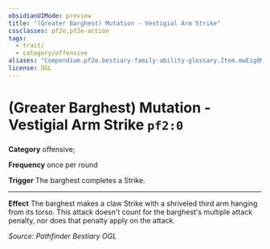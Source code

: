 ```yaml
---
obsidianUIMode: preview
title: "(Greater Barghest) Mutation - Vestigial Arm Strike"
cssclasses: pf2e,pf2e-action
tags:
  - trait/
  - category/offensive
aliases: "Compendium.pf2e.bestiary-family-ability-glossary.Item.mwEig0MYM7EIibSU"
license: OGL
---
```

# (Greater Barghest) Mutation - Vestigial Arm Strike `pf2:0`

### 

**Category** offensive; 




**Frequency** once per round

**Trigger** The barghest completes a Strike.

* * *

**Effect** The barghest makes a claw Strike with a shriveled third arm hanging from its torso. This attack doesn't count for the barghest's multiple attack penalty, nor does that penalty apply on the attack.

*Source: Pathfinder Bestiary*
*OGL*